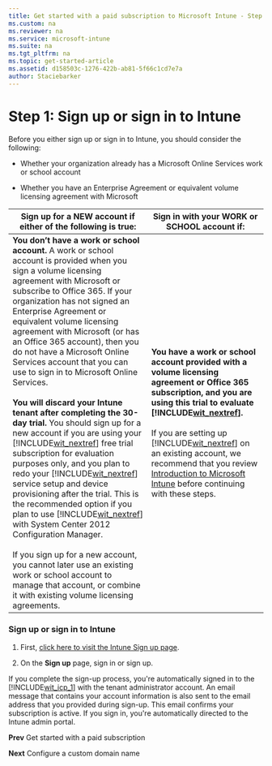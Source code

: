 ```yaml
---
title: Get started with a paid subscription to Microsoft Intune - Step 1
ms.custom: na
ms.reviewer: na
ms.service: microsoft-intune
ms.suite: na
ms.tgt_pltfrm: na
ms.topic: get-started-article
ms.assetid: d158503c-1276-422b-ab81-5f66c1cd7e7a
author: Staciebarker
---
```

# <a name="Step1"></a>Step 1: Sign up or sign in to Intune
Before  you either sign up or sign in to Intune,  you should consider the following:

-   Whether your organization already has a Microsoft Online Services work or school account

-   Whether you have an Enterprise Agreement or equivalent volume licensing agreement with Microsoft

|Sign up for a NEW account if either of the following is true:|Sign in with your WORK or SCHOOL account if:|
|-----------------------------------------------------------------|------------------------------------------------|
|**You don’t have a work or school account.** A work or school account is provided when you sign a volume licensing agreement with Microsoft or subscribe to Office 365. If your organization has not signed an Enterprise Agreement or equivalent volume licensing agreement with Microsoft (or has an Office 365 account), then you do not have a Microsoft Online Services account that you can use to sign in to Microsoft Online Services.<br /><br />**You will discard your Intune tenant after completing the 30-day trial.** You should sign up for a new account if you are using your [!INCLUDE[wit_nextref](../Token/wit_nextref_md.md)] free trial subscription for evaluation purposes only, and you plan to redo your [!INCLUDE[wit_nextref](../Token/wit_nextref_md.md)] service setup and device provisioning after the trial. This is the recommended option if you plan to use [!INCLUDE[wit_nextref](../Token/wit_nextref_md.md)] with System Center 2012 Configuration Manager.<br /><br />If you sign up for a new account, you cannot later use an existing work or school account to manage that account, or combine it with existing volume licensing agreements.|**You have a work or school account provided with a volume licensing agreement or Office 365 subscription, and you are using this trial to evaluate [!INCLUDE[wit_nextref](../Token/wit_nextref_md.md)].**<br /><br />If you are setting up [!INCLUDE[wit_nextref](../Token/wit_nextref_md.md)] on an existing account, we recommend that you review [Introduction to Microsoft Intune](../Topic/Introduction-to-Microsoft-Intune.md) before continuing with these steps.|

### <a name="BKMK_ToSignUpforSubscription"></a>Sign up or sign in to Intune

1.  First, [click here to visit the Intune Sign up page](https://portal.office.com/Signup/Signup.aspx?OfferId=40BE278A-DFD1-470a-9EF7-9F2596EA7FF9&dl=INTUNE_A&ali=1#0%20).

2.  On the **Sign up** page, sign in or sign up.

If  you complete the sign-up process, you're automatically signed in to the [!INCLUDE[wit_icp_1](../Token/wit_icp_1_md.md)] with the tenant administrator account. An email message that contains your account information is also sent to the email address that you provided during sign-up. This email confirms your subscription is active. If you sign in, you're automatically directed to the Intune admin portal.

**Prev** Get started with a paid subscription

**Next** Configure a custom domain name
